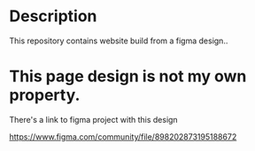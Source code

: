 # Description

This repository contains website build from a figma design..

# This page design is not my own property.

There's a link to figma project with this design

https://www.figma.com/community/file/898202873195188672
